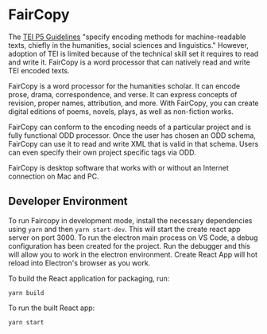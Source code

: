 FairCopy
====

The [TEI P5 Guidelines](https://tei-c.org/) "specify encoding methods for machine-readable texts, chiefly in the humanities, social sciences and linguistics." However, adoption of TEI is limited because of the technical skill set it requires to read and write it. FairCopy is a word processor that can natively read and write TEI encoded texts. 

FairCopy is a word processor for the humanities scholar. It can encode prose, drama, correspondence, and verse. It can express concepts of revision, proper names, attribution, and more. With FairCopy, you can create digital editions of poems, novels, plays, as well as non-fiction works. 

FairCopy can conform to the encoding needs of a particular project and is fully functional ODD processor. Once the user has chosen an ODD schema, FairCopy can use it to read and write XML that is valid in that schema. Users can even specify their own project specific tags via ODD.

FairCopy is desktop software that works with or without an Internet connection on Mac and PC.

Developer Environment
-----------

To run Faircopy in development mode, install the necessary dependencies using `yarn` and then `yarn start-dev`. This will start the create react app server on port 3000. To run the electron main process on VS Code, a debug configuration has been created for the project. Run the debugger and this will allow you to work in the electron environment. Create React App will hot reload into Electron's browser as you work. 

To build the React application for packaging, run:

`yarn build`

To run the built React app:

`yarn start`
